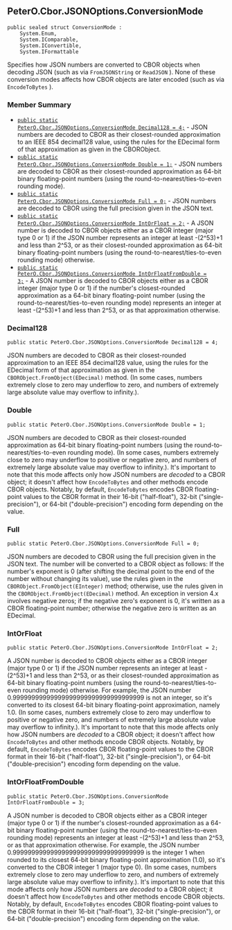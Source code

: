 ## PeterO.Cbor.JSONOptions.ConversionMode

    public sealed struct ConversionMode :
        System.Enum,
        System.IComparable,
        System.IConvertible,
        System.IFormattable

Specifies how JSON numbers are converted to CBOR objects when decoding JSON (such as via  `FromJSONString`  or  `ReadJSON`  ). None of these conversion modes affects how CBOR objects are later encoded (such as via  `EncodeToBytes`  ).

### Member Summary
* <code>[public static PeterO.Cbor.JSONOptions.ConversionMode Decimal128 = 4;](#Decimal128)</code> - JSON numbers are decoded to CBOR as their closest-rounded approximation to an IEEE 854 decimal128 value, using the rules for the EDecimal form of that approximation as given in the CBORObject.
* <code>[public static PeterO.Cbor.JSONOptions.ConversionMode Double = 1;](#Double)</code> - JSON numbers are decoded to CBOR as their closest-rounded approximation as 64-bit binary floating-point numbers (using the round-to-nearest/ties-to-even rounding mode).
* <code>[public static PeterO.Cbor.JSONOptions.ConversionMode Full = 0;](#Full)</code> - JSON numbers are decoded to CBOR using the full precision given in the JSON text.
* <code>[public static PeterO.Cbor.JSONOptions.ConversionMode IntOrFloat = 2;](#IntOrFloat)</code> - A JSON number is decoded to CBOR objects either as a CBOR integer (major type 0 or 1) if the JSON number represents an integer at least -(2^53)+1 and less than 2^53, or as their closest-rounded approximation as 64-bit binary floating-point numbers (using the round-to-nearest/ties-to-even rounding mode) otherwise.
* <code>[public static PeterO.Cbor.JSONOptions.ConversionMode IntOrFloatFromDouble = 3;](#IntOrFloatFromDouble)</code> - A JSON number is decoded to CBOR objects either as a CBOR integer (major type 0 or 1) if the number's closest-rounded approximation as a 64-bit binary floating-point number (using the round-to-nearest/ties-to-even rounding mode) represents an integer at least -(2^53)+1 and less than 2^53, or as that approximation otherwise.

<a id="Decimal128"></a>
### Decimal128

    public static PeterO.Cbor.JSONOptions.ConversionMode Decimal128 = 4;

JSON numbers are decoded to CBOR as their closest-rounded approximation to an IEEE 854 decimal128 value, using the rules for the EDecimal form of that approximation as given in the  `CBORObject.FromObject(EDecimal)`  method. (In some cases, numbers extremely close to zero may underflow to zero, and numbers of extremely large absolute value may overflow to infinity.).

<a id="Double"></a>
### Double

    public static PeterO.Cbor.JSONOptions.ConversionMode Double = 1;

JSON numbers are decoded to CBOR as their closest-rounded approximation as 64-bit binary floating-point numbers (using the round-to-nearest/ties-to-even rounding mode). (In some cases, numbers extremely close to zero may underflow to positive or negative zero, and numbers of extremely large absolute value may overflow to infinity.). It's important to note that this mode affects only how JSON numbers are <i>decoded</i> to a CBOR object; it doesn't affect how  `EncodeToBytes`  and other methods encode CBOR objects. Notably, by default,  `EncodeToBytes`  encodes CBOR floating-point values to the CBOR format in their 16-bit ("half-float"), 32-bit ("single-precision"), or 64-bit ("double-precision") encoding form depending on the value.

<a id="Full"></a>
### Full

    public static PeterO.Cbor.JSONOptions.ConversionMode Full = 0;

JSON numbers are decoded to CBOR using the full precision given in the JSON text. The number will be converted to a CBOR object as follows: If the number's exponent is 0 (after shifting the decimal point to the end of the number without changing its value), use the rules given in the  `CBORObject.FromObject(EInteger)`  method; otherwise, use the rules given in the  `CBORObject.FromObject(EDecimal)`  method. An exception in version 4.x involves negative zeros; if the negative zero's exponent is 0, it's written as a CBOR floating-point number; otherwise the negative zero is written as an EDecimal.

<a id="IntOrFloat"></a>
### IntOrFloat

    public static PeterO.Cbor.JSONOptions.ConversionMode IntOrFloat = 2;

A JSON number is decoded to CBOR objects either as a CBOR integer (major type 0 or 1) if the JSON number represents an integer at least -(2^53)+1 and less than 2^53, or as their closest-rounded approximation as 64-bit binary floating-point numbers (using the round-to-nearest/ties-to-even rounding mode) otherwise. For example, the JSON number 0.99999999999999999999999999999999999 is not an integer, so it's converted to its closest 64-bit binary floating-point approximation, namely 1.0. (In some cases, numbers extremely close to zero may underflow to positive or negative zero, and numbers of extremely large absolute value may overflow to infinity.). It's important to note that this mode affects only how JSON numbers are <i>decoded</i> to a CBOR object; it doesn't affect how  `EncodeToBytes`  and other methods encode CBOR objects. Notably, by default,  `EncodeToBytes`  encodes CBOR floating-point values to the CBOR format in their 16-bit ("half-float"), 32-bit ("single-precision"), or 64-bit ("double-precision") encoding form depending on the value.

<a id="IntOrFloatFromDouble"></a>
### IntOrFloatFromDouble

    public static PeterO.Cbor.JSONOptions.ConversionMode IntOrFloatFromDouble = 3;

A JSON number is decoded to CBOR objects either as a CBOR integer (major type 0 or 1) if the number's closest-rounded approximation as a 64-bit binary floating-point number (using the round-to-nearest/ties-to-even rounding mode) represents an integer at least -(2^53)+1 and less than 2^53, or as that approximation otherwise. For example, the JSON number 0.99999999999999999999999999999999999 is the integer 1 when rounded to its closest 64-bit binary floating-point approximation (1.0), so it's converted to the CBOR integer 1 (major type 0). (In some cases, numbers extremely close to zero may underflow to zero, and numbers of extremely large absolute value may overflow to infinity.). It's important to note that this mode affects only how JSON numbers are <i>decoded</i> to a CBOR object; it doesn't affect how  `EncodeToBytes`  and other methods encode CBOR objects. Notably, by default,  `EncodeToBytes`  encodes CBOR floating-point values to the CBOR format in their 16-bit ("half-float"), 32-bit ("single-precision"), or 64-bit ("double-precision") encoding form depending on the value.
